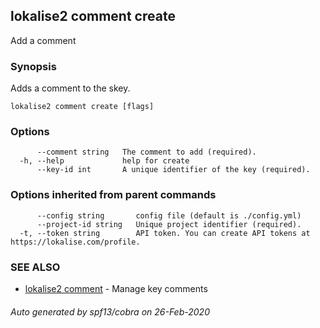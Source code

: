 ## lokalise2 comment create

Add a comment

### Synopsis

Adds a comment to the skey.

```
lokalise2 comment create [flags]
```

### Options

```
      --comment string   The comment to add (required).
  -h, --help             help for create
      --key-id int       A unique identifier of the key (required).
```

### Options inherited from parent commands

```
      --config string       config file (default is ./config.yml)
      --project-id string   Unique project identifier (required).
  -t, --token string        API token. You can create API tokens at https://lokalise.com/profile.
```

### SEE ALSO

* [lokalise2 comment](lokalise2_comment.md)	 - Manage key comments

###### Auto generated by spf13/cobra on 26-Feb-2020
